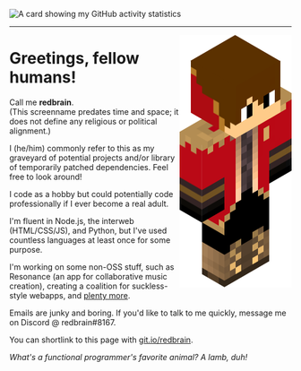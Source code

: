 ![A card showing my GitHub activity statistics](https://github-readme-stats.vercel.app/api?username=redbrain&show_icons=true&theme=dracula)
***

<img src="https://github.com/redbrain/redbrain/raw/master/fullbody.png" alt="An image of my avatar" align="right">

# Greetings, fellow humans!  

Call me **redbrain**.  
(This screenname predates time and space; it does not define any religious or political alignment.)  

I (he/him) commonly refer to this as my graveyard of potential projects and/or library of temporarily patched dependencies. Feel free to look around!  

I code as a hobby but could potentially code professionally if I ever become a real adult.  

I'm fluent in Node.js, the interweb (HTML/CSS/JS), and Python, but I've used countless languages at least once for some purpose.  

I'm working on some non-OSS stuff, such as Resonance (an app for collaborative music creation), creating a coalition for suckless-style webapps, and [plenty more](https://redbrain.github.io).

Emails are junky and boring. If you'd like to talk to me quickly, message me on Discord @ redbrain#8167.  

You can shortlink to this page with [git.io/redbrain](https://git.io/redbrain).  


*What's a functional programmer's favorite animal? A lamb, duh!*

<!-- redbrain/redbrain is a ✨ special ✨ repository because its `README.md` (this file) appears on your GitHub profile. Here are some ideas to get you started:
🔭 I’m currently working on ... / 🌱 I’m currently learning ... / 👯 I’m looking to collaborate on ... / 🤔 I’m looking for help with ...
💬 Ask me about ... / 📫 How to reach me: ... / 😄 Pronouns: ... / ⚡ Fun fact: ... -->
